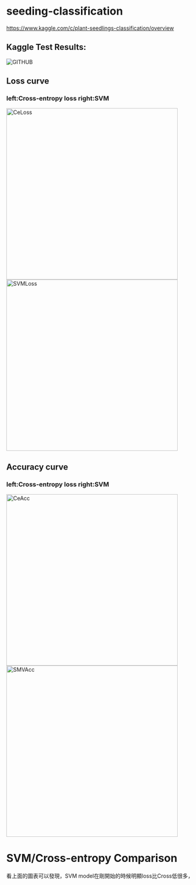 # seeding-classification

https://www.kaggle.com/c/plant-seedlings-classification/overview

## Kaggle Test Results:
![GITHUB]( https://i.imgur.com/mNkaHIV.png "KaggleResults")

## Loss curve 
### left:Cross-entropy loss right:SVM
<p>
    <img src="https://i.imgur.com/hgWTEfc.png" alt="CeLoss" width="450">
    <img src="https://i.imgur.com/PTQMewT.png" alt="SVMLoss" width="450" >
</p>

## Accuracy curve
### left:Cross-entropy loss right:SVM
<p>
    <img src="https://i.imgur.com/PTQMewT.png" alt="CeAcc" width="450">
    <img src="https://i.imgur.com/PTQMewT.png" alt="SMVAcc" width="450" >
</p>

# SVM/Cross-entropy Comparison
  看上面的圖表可以發現，SVM model在剛開始的時候明顯loss比Cross低很多，


